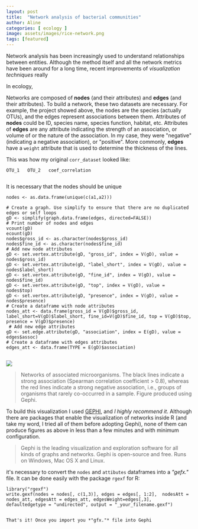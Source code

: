 ```yaml
---
layout: post
title:  "Network analysis of bacterial communities"
author: Aline
categories: [ ecology ]
image: assets/images/rice-network.png
tags: [featured]
---
```



Network analysis has been increasingly used to understand relationships between entities. Although the method itself and all the network metrics have been around for a long time, recent improvements of *visualization techniques* really

In ecology,

Networks are composed of **nodes** (and their attributes) and **edges** (and their attributes). To build a network, these two datasets are necessary. For example, the project showed above, the nodes are the species (actually OTUs), and the edges represent associations between them. Attributes of **nodes** could be ID, species name, species function, habitat, etc. Attributes of **edges** are any  attribute indicating the strength of an association, or volume of or the nature of the association. In my case, they were "negative" (indicating a negative association), or "positive". More commonly, **edges** have a `weight` attribute that is used to determine the thickness of the lines.

This was how my original `corr_dataset` looked like:
```
OTU_1   OTU_2   coef_correlation


```

It is necessary that the nodes should be unique
```
nodes <- as.data.frame(unique(c(a1,a2)))
```

```
# Create a graph. Use simplify to ensure that there are no duplicated edges or self loops
gD <- simplify(graph.data.frame(edges, directed=FALSE))
# Print number of nodes and edges
vcount(gD)
ecount(gD)
nodes$gross_id <- as.character(nodes$gross_id)
nodes$fine_id <- as.character(nodes$fine_id)
# Add new node attributes
gD <- set.vertex.attribute(gD, "gross_id", index = V(gD), value = nodes$gross_id)
gD <- set.vertex.attribute(gD, "label_short", index = V(gD), value = nodes$label_short)
gD <- set.vertex.attribute(gD, "fine_id", index = V(gD), value = nodes$fine_id)
gD <- set.vertex.attribute(gD, "top", index = V(gD), value = nodes$top)
gD <- set.vertex.attribute(gD, "presence", index = V(gD), value = nodes$presence)
# Create a dataframe with node attributes
nodes_att <- data.frame(gross_id = V(gD)$gross_id, label_short=V(gD)$label_short, fine_id=V(gD)$fine_id, top = V(gD)$top, presence = V(gD)$presence)
 # Add new edge attributes
gD <- set.edge.attribute(gD, "association", index = E(gD), value = edges$assoc)
# Create a dataframe with edges attributes
edges_att <- data.frame(TYPE = E(gD)$association)


```

<img src='/AlineQuadros/assets/images/net1.png'>

> Networks of associated microorganisms. The black lines indicate a strong association (Spearman correlation coefficient > 0.8), whereas the red lines indicate a strong negative association, i.e., groups of organisms that rarely co-occurred in a sample. Figure produced using Gephi.

To build this visualization I used <a href="https://gephi.org/">GEPHI</a>, and *I highly recommend it*. Although there are packages that enable the visualization of networks inside R (and take my word, I tried all of them before adopting Gephi), none of them can produce figures as above in less than a few minutes and with minimum configuration.

>Gephi is the leading visualization and exploration software for all kinds of graphs and networks. Gephi is open-source and free. Runs on Windows, Mac OS X and Linux.

it's necessary to convert the `nodes` and `attibutes` dataframes into a *"gefx."* file. It can be done easily with the package `rgexf` for R:

```
library("rgexf")
write.gexf(nodes = nodes[, c(1,3)], edges = edges[, 1:2],  nodesAtt = nodes_att, edgesAtt = edges_att, edgesWeight=edges[,3], defaultedgetype = "undirected", output = "_your_filename.gexf")
```





```  

That's it! Once you import you *"gfx."* file into Gephi
